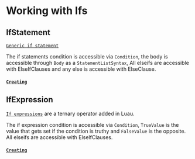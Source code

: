 # Working with Ifs

## IfStatement
[`Generic if statement`](xref:Loretta.CodeAnalysis.Lua.Syntax.IfStatement*) 

The if statements condition is accessible via `Condition`, the body is accessible through `Body` as a `StatementListSyntax`, All elseifs are accessible with ElseIfClauses and any else is accessible with ElseClause.

#### [`Creating`](https://ggg-killer.github.io/Loretta/api/Loretta.CodeAnalysis.Lua.SyntaxFactory.html#Loretta_CodeAnalysis_Lua_SyntaxFactory_IfStatement_Loretta_CodeAnalysis_Lua_Syntax_ExpressionSyntax_) 

## IfExpression
[`If expressions`](xref:Loretta.CodeAnalysis.Lua.Syntax.IfStatement*) are a ternary operator added in Luau.

The if expression condition is accessible via `Condition`, `TrueValue` is the value that gets set if the condition is truthy and `FalseValue` is the opposite. All elseifs are accessible with ElseIfClauses.

#### [`Creating`](https://ggg-killer.github.io/Loretta/api/Loretta.CodeAnalysis.Lua.SyntaxFactory.html#Loretta_CodeAnalysis_Lua_SyntaxFactory_IfExpression_Loretta_CodeAnalysis_Lua_Syntax_ExpressionSyntax_Loretta_CodeAnalysis_Lua_Syntax_ExpressionSyntax_Loretta_CodeAnalysis_Lua_Syntax_ExpressionSyntax_) 